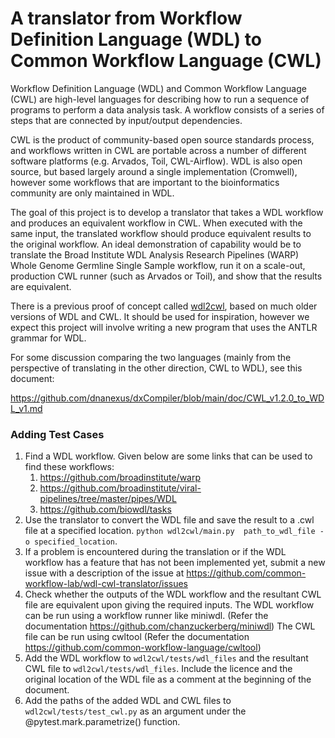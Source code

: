 # A translator from Workflow Definition Language (WDL) to Common Workflow Language (CWL)

Workflow Definition Language (WDL) and Common Workflow Language (CWL)
are high-level languages for describing how to run a sequence of
programs to perform a data analysis task.  A workflow consists of a
series of steps that are connected by input/output dependencies.

CWL is the product of community-based open source standards process,
and workflows written in CWL are portable across a number of different
software platforms (e.g. Arvados, Toil, CWL-Airflow).  WDL is also
open source, but based largely around a single implementation
(Cromwell), however some workflows that are important to the
bioinformatics community are only maintained in WDL.

The goal of this project is to develop a translator that takes a WDL
workflow and produces an equivalent workflow in CWL.  When executed
with the same input, the translated workflow should produce equivalent
results to the original workflow.  An ideal demonstration of
capability would be to translate the Broad Institute WDL Analysis
Research Pipelines (WARP) Whole Genome Germline Single Sample
workflow, run it on a scale-out, production CWL runner (such as
Arvados or Toil), and show that the results are equivalent.

There is a previous proof of concept called
[wdl2cwl](https://github.com/common-workflow-lab/wdl2cwl), based on
much older versions of WDL and CWL.  It should be used for
inspiration, however we expect this project will involve writing a new
program that uses the ANTLR grammar for WDL.

For some discussion comparing the two languages (mainly from the perspective of translating in the other direction, CWL to WDL), see this document:

https://github.com/dnanexus/dxCompiler/blob/main/doc/CWL_v1.2.0_to_WDL_v1.md

### Adding Test Cases

1. Find a WDL workflow. Given below are some links that can be used to find these workflows: 
    1. https://github.com/broadinstitute/warp
    2. https://github.com/broadinstitute/viral-pipelines/tree/master/pipes/WDL
    3. https://github.com/biowdl/tasks
2. Use the translator to convert the WDL file and save the result to a .cwl file at a specified location. ```python wdl2cwl/main.py  path_to_wdl_file -o specified_location```.
3. If a problem is encountered during the translation or if the WDL workflow has a feature that has not been implemented yet, submit a new issue with a description of the issue at https://github.com/common-workflow-lab/wdl-cwl-translator/issues
4. Check whether the outputs of the WDL workflow and the resultant CWL file are equivalent upon giving the required inputs. The WDL workflow can be run using a workflow runner like miniwdl. (Refer the documentation https://github.com/chanzuckerberg/miniwdl) The CWL file can be run using cwltool (Refer the documentation https://github.com/common-workflow-language/cwltool)
5. Add the WDL workflow to ```wdl2cwl/tests/wdl_files``` and the resultant CWL file to ```wdl2cwl/tests/wdl_files```. Include the licence and the original location of the WDL file as a comment at the beginning of the document. 
6. Add the paths of the added WDL and CWL files to ```wdl2cwl/tests/test_cwl.py``` as an argument under the @pytest.mark.parametrize() function.

